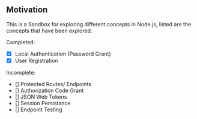 ## Motivation

This is a Sandbox for exploring different concepts in Node.js, listed are the concepts that have been explored.

Completed:

- [x] Local Authentication (Password Grant)
- [x] User Registration

Incomplete:

- [] Protected Routes/ Endpoints
- [] Authorization Code Grant
- [] JSON Web Tokens
- [] Session Persistance
- [] Endpoint Testing
